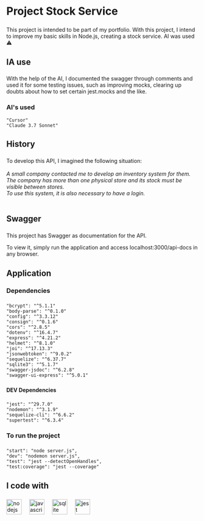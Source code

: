<h1 align="left">Project Stock Service</h1>

###

<p align="left">This project is intended to be part of my portfolio. With this project, I intend to improve my basic skills in Node.js, creating a stock service. AI was used ⚠️</p>

###

<h2 align="left">IA use</h2>

###

<p>With the help of the AI, I documented the swagger through comments and used it for some testing issues, such as improving mocks, clearing up doubts about how to set certain jest.mocks and the like.</p>

###

<h3 align="left">AI's used</h3>

    "Cursor"
    "Claude 3.7 Sonnet"

###

<h2 align="left">History</h2>

###

<p align="left">To develop this API, I imagined the following situation:<br><br><i>A small company contacted me to develop an inventory system for them.</i><br><i>The company has more than one physical store and its stock must be visible between stores.</i><br><i>To use this system, it is also necessary to have a login.</i><br><br></p>

###

<h2 align="left">Swagger</h2>

###

<p>This project has Swagger as documentation for the API.</p>
<p>To view it, simply run the application and access localhost:3000/api-docs in any browser.</p>

###

<h2 align="left">Application</h2>

###

<h3 align="left">Dependencies</h3>

###

    "bcrypt": "^5.1.1"
    "body-parse": "^0.1.0"
    "config": "^3.3.12"
    "consign": "^0.1.6"
    "cors": "^2.8.5"
    "dotenv": "^16.4.7"
    "express": "^4.21.2"
    "helmet": "^8.1.0"
    "joi": "^17.13.3"
    "jsonwebtoken": "^9.0.2"
    "sequelize": "^6.37.7"
    "sqlite3": "^5.1.7"
    "swagger-jsdoc": "^6.2.8"
    "swagger-ui-express": "^5.0.1"

###

<h4 align="left">DEV Dependencies</h4>

###

    "jest": "^29.7.0"
    "nodemon": "^3.1.9"
    "sequelize-cli": "^6.6.2"
    "supertest": "^6.3.4"

###

<h3 align="left">To run the project</h3>

###

    "start": "node server.js",
    "dev": "nodemon server.js",
    "test": "jest --detectOpenHandles",
    "test:coverage": "jest --coverage"

###

<h2 align="left">I code with</h2>

###

<div align="left">
  <img src="https://cdn.jsdelivr.net/gh/devicons/devicon/icons/nodejs/nodejs-original.svg" height="40" alt="nodejs logo"  />
  <img width="12" />
  <img src="https://cdn.jsdelivr.net/gh/devicons/devicon/icons/javascript/javascript-original.svg" height="40" alt="javascript logo"  />
  <img width="12" />
  <img src="https://cdn.jsdelivr.net/gh/devicons/devicon/icons/sqlite/sqlite-original.svg" height="40" alt="sqlite logo"  />
  <img width="12" />
  <img src="https://cdn.jsdelivr.net/gh/devicons/devicon/icons/jest/jest-plain.svg" height="40" alt="jest logo"  />
</div>

###

